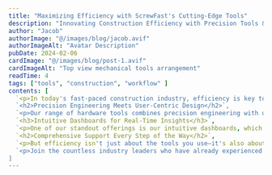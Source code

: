 ```yaml
---
title: "Maximizing Efficiency with ScrewFast's Cutting-Edge Tools"
description: "Innovating Construction Efficiency with Precision Tools & Support"
author: "Jacob"
authorImage: "@/images/blog/jacob.avif"
authorImageAlt: "Avatar Description"
pubDate: 2024-02-06
cardImage: "@/images/blog/post-1.avif"
cardImageAlt: "Top view mechanical tools arrangement"
readTime: 4
tags: ["tools", "construction", "workflow" ]
contents: [
  `<p>In today's fast-paced construction industry, efficiency is key to success. At ScrewFast, we understand the importance of optimizing your project workflow to meet deadlines and stay within budget. That's why we're thrilled to introduce our cutting-edge tools designed to empower your projects like never before.</p>`,
  `<h2>Precision Engineering Meets User-Centric Design</h2>`,
  `<p>Our range of hardware tools combines precision engineering with user-centric design, ensuring maximum productivity on every job site. From power drills to advanced fastening solutions, ScrewFast's tools are built to withstand the rigors of construction while streamlining your workflow.</p>`,
  `<h3>Intuitive Dashboards for Real-Time Insights</h3>`,
  `<p>One of our standout offerings is our intuitive dashboards, which provide real-time insights into project progress, resource allocation, and more. With user-friendly interfaces, navigating and overseeing your projects has never been easier.</p>`,
  `<h2>Comprehensive Support Every Step of the Way</h2>`,
  `<p>But efficiency isn't just about the tools you use—it's also about the support you receive. That's why ScrewFast offers comprehensive documentation and expert guidance every step of the way. Our dedicated teams are committed to your success, providing personalized assistance to ensure you get the most out of our products.</p>`,
  `<p>Join the countless industry leaders who have already experienced the difference ScrewFast tools can make. With our cutting-edge solutions, you can fast-track your projects to success and stay ahead of the competition.</p>`
]
---
```

